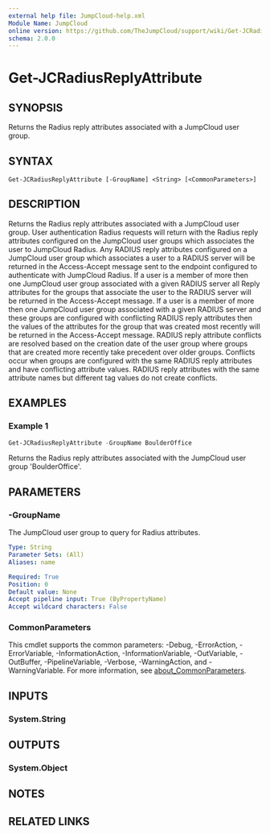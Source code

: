 ```yaml
---
external help file: JumpCloud-help.xml
Module Name: JumpCloud
online version: https://github.com/TheJumpCloud/support/wiki/Get-JCRadiusReplyAttribute
schema: 2.0.0
---
```


# Get-JCRadiusReplyAttribute

## SYNOPSIS
Returns the Radius reply attributes associated with a JumpCloud user group.

## SYNTAX

```
Get-JCRadiusReplyAttribute [-GroupName] <String> [<CommonParameters>]
```

## DESCRIPTION
Returns the Radius reply attributes associated with a JumpCloud user group. User authentication Radius requests will return with the Radius reply attributes configured on the JumpCloud user groups which associates the user to JumpCloud Radius.
Any RADIUS reply attributes configured on a JumpCloud user group which associates a user to a RADIUS server will be returned in the Access-Accept message sent to the endpoint configured to authenticate with JumpCloud Radius. If a user is a member of more then one JumpCloud user group associated with a given RADIUS server all Reply attributes for the groups that associate the user to the RADIUS server will be returned in the Access-Accept message.
If a user is a member of more then one JumpCloud user group associated with a given RADIUS server and these groups are configured with conflicting RADIUS reply attributes then the values of the attributes for the group that was created most recently will be returned in the Access-Accept message.
RADIUS reply attribute conflicts are resolved based on the creation date of the user group where groups that are created more recently take precedent over older groups. Conflicts occur when groups are configured with the same RADIUS reply attributes and have conflicting attribute values. RADIUS reply attributes with the same attribute names but different tag values do not create conflicts.

## EXAMPLES

### Example 1
```powershell
Get-JCRadiusReplyAttribute -GroupName BoulderOffice
```

Returns the Radius reply attributes associated with the JumpCloud user group 'BoulderOffice'.

## PARAMETERS

### -GroupName
The JumpCloud user group to query for Radius attributes.

```yaml
Type: String
Parameter Sets: (All)
Aliases: name

Required: True
Position: 0
Default value: None
Accept pipeline input: True (ByPropertyName)
Accept wildcard characters: False
```

### CommonParameters
This cmdlet supports the common parameters: -Debug, -ErrorAction, -ErrorVariable, -InformationAction, -InformationVariable, -OutVariable, -OutBuffer, -PipelineVariable, -Verbose, -WarningAction, and -WarningVariable. For more information, see [about_CommonParameters](http://go.microsoft.com/fwlink/?LinkID=113216).

## INPUTS

### System.String
## OUTPUTS

### System.Object
## NOTES

## RELATED LINKS
